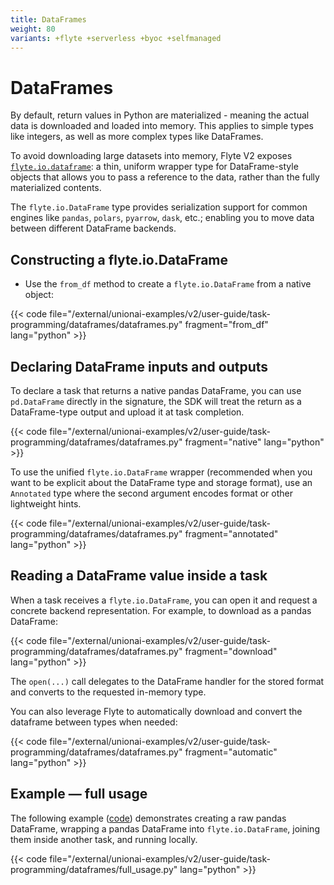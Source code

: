 ```yaml
---
title: DataFrames
weight: 80
variants: +flyte +serverless +byoc +selfmanaged
---
```


# DataFrames

By default, return values in Python are materialized - meaning the actual data is downloaded and loaded into memory. This applies to simple types like integers, as well as more complex types like DataFrames.

To avoid downloading large datasets into memory, Flyte V2 exposes [`flyte.io.dataframe`](../../api-reference/flyte-sdk/packages/flyte.io#flyteiodataframe): a thin,  uniform wrapper type for DataFrame-style objects that allows you to pass a reference to the data, rather than the fully materialized contents.

The `flyte.io.DataFrame` type provides serialization support for common engines like `pandas`, `polars`, `pyarrow`, `dask`, etc.; enabling you to move data between different DataFrame backends.

## Constructing a flyte.io.DataFrame

- Use the `from_df` method to create a `flyte.io.DataFrame` from a native object:

{{< code file="/external/unionai-examples/v2/user-guide/task-programming/dataframes/dataframes.py" fragment="from_df" lang="python" >}}

## Declaring DataFrame inputs and outputs

To declare a task that returns a native pandas DataFrame, you can use `pd.DataFrame` directly in the signature, the SDK will treat the return as a DataFrame-type output and upload it at task completion.

{{< code file="/external/unionai-examples/v2/user-guide/task-programming/dataframes/dataframes.py" fragment="native" lang="python" >}}

To use the unified `flyte.io.DataFrame` wrapper (recommended when you want to be explicit about the DataFrame type and storage format), use an `Annotated` type where the second argument encodes format or other lightweight hints.

{{< code file="/external/unionai-examples/v2/user-guide/task-programming/dataframes/dataframes.py" fragment="annotated" lang="python" >}}

## Reading a DataFrame value inside a task

When a task receives a `flyte.io.DataFrame`, you can open it and request a concrete backend representation. For example, to download as a pandas DataFrame:

{{< code file="/external/unionai-examples/v2/user-guide/task-programming/dataframes/dataframes.py" fragment="download" lang="python" >}}

The `open(...)` call delegates to the DataFrame handler for the stored format and converts to the requested in-memory type.

You can also leverage Flyte to automatically download and convert the dataframe between types when needed:

{{< code file="/external/unionai-examples/v2/user-guide/task-programming/dataframes/dataframes.py" fragment="automatic" lang="python" >}}

## Example — full usage

The following example ([code](https://github.com/unionai/unionai-examples/blob/main/v2/user-guide/task-programming/dataframes/full_usage.py)) demonstrates creating a raw pandas DataFrame, wrapping a pandas DataFrame into `flyte.io.DataFrame`, joining them inside another task, and running locally.

{{< code file="/external/unionai-examples/v2/user-guide/task-programming/dataframes/full_usage.py" lang="python" >}}
